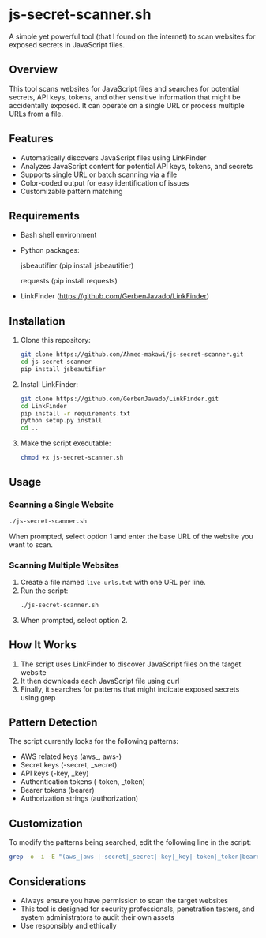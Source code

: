 # js-secret-scanner.sh

A simple yet powerful tool (that I found on the internet) to scan websites for exposed secrets in JavaScript files.

## Overview

This tool scans websites for JavaScript files and searches for potential secrets, API keys, tokens, and other sensitive information that might be accidentally exposed. It can operate on a single URL or process multiple URLs from a file.

## Features

- Automatically discovers JavaScript files using LinkFinder
- Analyzes JavaScript content for potential API keys, tokens, and secrets
- Supports single URL or batch scanning via a file
- Color-coded output for easy identification of issues
- Customizable pattern matching

## Requirements

- Bash shell environment
- Python packages:
  
    jsbeautifier (pip install jsbeautifier)
  
    requests (pip install requests)
- LinkFinder (https://github.com/GerbenJavado/LinkFinder)

## Installation

1. Clone this repository:
   ```bash
   git clone https://github.com/Ahmed-makawi/js-secret-scanner.git
   cd js-secret-scanner
   pip install jsbeautifier
   ```

2. Install LinkFinder:
   ```bash
   git clone https://github.com/GerbenJavado/LinkFinder.git
   cd LinkFinder
   pip install -r requirements.txt
   python setup.py install
   cd ..
   ```

3. Make the script executable:
   ```bash
   chmod +x js-secret-scanner.sh
   ```

## Usage

### Scanning a Single Website

```bash
./js-secret-scanner.sh
```

When prompted, select option 1 and enter the base URL of the website you want to scan.

### Scanning Multiple Websites

1. Create a file named `live-urls.txt` with one URL per line.
2. Run the script:
   ```bash
   ./js-secret-scanner.sh
   ```
3. When prompted, select option 2.

## How It Works

1. The script uses LinkFinder to discover JavaScript files on the target website
2. It then downloads each JavaScript file using curl
3. Finally, it searches for patterns that might indicate exposed secrets using grep

## Pattern Detection

The script currently looks for the following patterns:
- AWS related keys (aws_, aws-)
- Secret keys (-secret, _secret)
- API keys (-key, _key)
- Authentication tokens (-token, _token)
- Bearer tokens (bearer)
- Authorization strings (authorization)

## Customization

To modify the patterns being searched, edit the following line in the script:
```bash
grep -o -i -E "(aws_|aws-|-secret|_secret|-key|_key|-token|_token|bearer|authorization).{0,160}"
```

## Considerations

- Always ensure you have permission to scan the target websites
- This tool is designed for security professionals, penetration testers, and system administrators to audit their own assets
- Use responsibly and ethically


